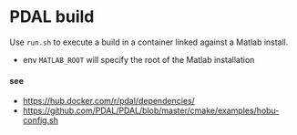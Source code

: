 PDAL build
===

Use `run.sh` to execute a build in a container linked against a Matlab install.

- env `MATLAB_ROOT` will specify the root of the Matlab installation


#### see
- https://hub.docker.com/r/pdal/dependencies/
- https://github.com/PDAL/PDAL/blob/master/cmake/examples/hobu-config.sh

